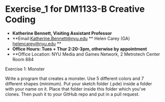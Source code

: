 # Exercise_1 for DM1133-B Creative Coding

* **Katherine Bennett, Visiting Assistant Professor**
* **Email:Katherine.Bennett@nyu.edu ** Helen Carey (GA) helencarey@nyu.edu **
* **Office Hours: Tues + Thur 2:20-3pm, otherwise by appointment** 
* **Office Location: NYU Media and Games Network, 2 Metrotech Center Room 884

Exercise 1: Monster

Write a program that creates a monster. Use 5 different colors and 7 different shapes (minimum). Put your sketch folder (.pde) inside a folder with your name on it. Place that folder inside this folder which you've clones. Then push it to your GitHub repo and put in a pull request.
